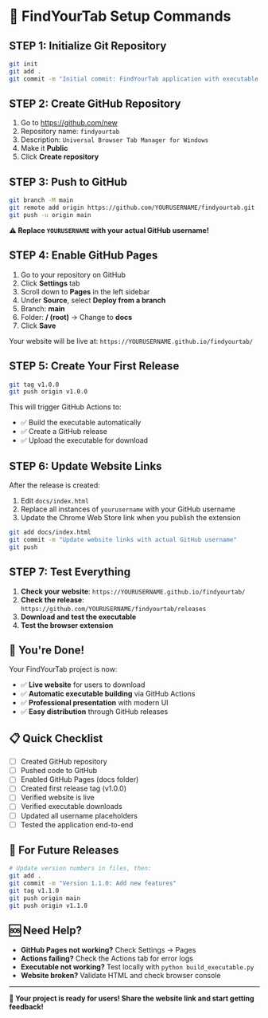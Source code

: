 # 🚀 FindYourTab Setup Commands

## **STEP 1: Initialize Git Repository**

```bash
git init
git add .
git commit -m "Initial commit: FindYourTab application with executable and GitHub Pages"
```

## **STEP 2: Create GitHub Repository**

1. Go to https://github.com/new
2. Repository name: `findyourtab`
3. Description: `Universal Browser Tab Manager for Windows`
4. Make it **Public**
5. Click **Create repository**

## **STEP 3: Push to GitHub**

```bash
git branch -M main
git remote add origin https://github.com/YOURUSERNAME/findyourtab.git
git push -u origin main
```

**⚠️ Replace `YOURUSERNAME` with your actual GitHub username!**

## **STEP 4: Enable GitHub Pages**

1. Go to your repository on GitHub
2. Click **Settings** tab
3. Scroll down to **Pages** in the left sidebar
4. Under **Source**, select **Deploy from a branch**
5. Branch: **main**
6. Folder: **/ (root)** → Change to **docs**
7. Click **Save**

Your website will be live at: `https://YOURUSERNAME.github.io/findyourtab/`

## **STEP 5: Create Your First Release**

```bash
git tag v1.0.0
git push origin v1.0.0
```

This will trigger GitHub Actions to:
- ✅ Build the executable automatically
- ✅ Create a GitHub release
- ✅ Upload the executable for download

## **STEP 6: Update Website Links**

After the release is created:

1. Edit `docs/index.html`
2. Replace all instances of `yourusername` with your GitHub username
3. Update the Chrome Web Store link when you publish the extension

```bash
git add docs/index.html
git commit -m "Update website links with actual GitHub username"
git push
```

## **STEP 7: Test Everything**

1. **Check your website**: `https://YOURUSERNAME.github.io/findyourtab/`
2. **Check the release**: `https://github.com/YOURUSERNAME/findyourtab/releases`
3. **Download and test the executable**
4. **Test the browser extension**

## **🎉 You're Done!**

Your FindYourTab project is now:
- ✅ **Live website** for users to download
- ✅ **Automatic executable building** via GitHub Actions
- ✅ **Professional presentation** with modern UI
- ✅ **Easy distribution** through GitHub releases

## **📋 Quick Checklist**

- [ ] Created GitHub repository
- [ ] Pushed code to GitHub
- [ ] Enabled GitHub Pages (docs folder)
- [ ] Created first release tag (v1.0.0)
- [ ] Verified website is live
- [ ] Verified executable downloads
- [ ] Updated all username placeholders
- [ ] Tested the application end-to-end

## **🔄 For Future Releases**

```bash
# Update version numbers in files, then:
git add .
git commit -m "Version 1.1.0: Add new features"
git tag v1.1.0
git push origin main
git push origin v1.1.0
```

## **🆘 Need Help?**

- **GitHub Pages not working?** Check Settings → Pages
- **Actions failing?** Check the Actions tab for error logs
- **Executable not working?** Test locally with `python build_executable.py`
- **Website broken?** Validate HTML and check browser console

---

**🎯 Your project is ready for users! Share the website link and start getting feedback!** 